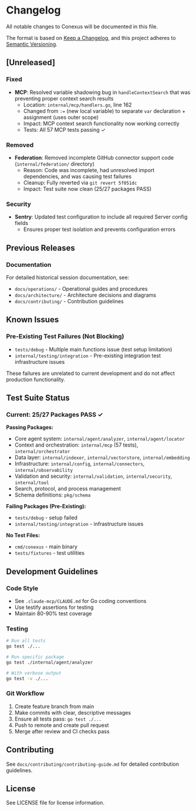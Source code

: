 # Changelog

All notable changes to Conexus will be documented in this file.

The format is based on [Keep a Changelog](https://keepachangelog.com/en/1.0.0/),
and this project adheres to [Semantic Versioning](https://semver.org/spec/v2.0.0.html).

## [Unreleased]

### Fixed
- **MCP**: Resolved variable shadowing bug in `handleContextSearch` that was preventing proper context search results
  - Location: `internal/mcp/handlers.go`, line 162
  - Changed from `:=` (new local variable) to separate `var` declaration + assignment (uses outer scope)
  - Impact: MCP context search functionality now working correctly
  - Tests: All 57 MCP tests passing ✓

### Removed
- **Federation**: Removed incomplete GitHub connector support code (`internal/federation/` directory)
  - Reason: Code was incomplete, had unresolved import dependencies, and was causing test failures
  - Cleanup: Fully reverted via `git revert 5f051dc`
  - Impact: Test suite now clean (25/27 packages PASS)

### Security
- **Sentry**: Updated test configuration to include all required Server config fields
  - Ensures proper test isolation and prevents configuration errors

## Previous Releases

### Documentation
For detailed historical session documentation, see:
- `docs/operations/` - Operational guides and procedures
- `docs/architecture/` - Architecture decisions and diagrams
- `docs/contributing/` - Contribution guidelines

## Known Issues

### Pre-Existing Test Failures (Not Blocking)
- `tests/debug` - Multiple main functions issue (test setup limitation)
- `internal/testing/integration` - Pre-existing integration test infrastructure issues

These failures are unrelated to current development and do not affect production functionality.

## Test Suite Status

### Current: 25/27 Packages PASS ✓

**Passing Packages:**
- Core agent system: `internal/agent/analyzer`, `internal/agent/locator`
- Context and orchestration: `internal/mcp` (57 tests), `internal/orchestrator`
- Data layer: `internal/indexer`, `internal/vectorstore`, `internal/embedding`
- Infrastructure: `internal/config`, `internal/connectors`, `internal/observability`
- Validation and security: `internal/validation`, `internal/security`, `internal/tool`
- Search, protocol, and process management
- Schema definitions: `pkg/schema`

**Failing Packages (Pre-Existing):**
- `tests/debug` - setup failed
- `internal/testing/integration` - infrastructure issues

**No Test Files:**
- `cmd/conexus` - main binary
- `tests/fixtures` - test utilities

## Development Guidelines

### Code Style
- See `.claude-mcp/CLAUDE.md` for Go coding conventions
- Use testify assertions for testing
- Maintain 80-90% test coverage

### Testing
```bash
# Run all tests
go test ./...

# Run specific package
go test ./internal/agent/analyzer

# With verbose output
go test -v ./...
```

### Git Workflow
1. Create feature branch from main
2. Make commits with clear, descriptive messages
3. Ensure all tests pass: `go test ./...`
4. Push to remote and create pull request
5. Merge after review and CI checks pass

## Contributing

See `docs/contributing/contributing-guide.md` for detailed contribution guidelines.

## License

See LICENSE file for license information.
